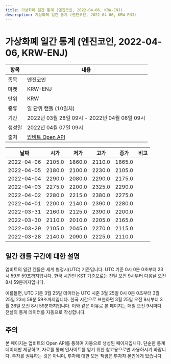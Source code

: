 ```yaml
---
title: 가상화폐 일간 통계 (엔진코인, 2022-04-06, KRW-ENJ)
description: 가상화폐 일간 통계 (엔진코인, 2022-04-06, KRW-ENJ)
---
```



가상화폐 일간 통계 (엔진코인, 2022-04-06, KRW-ENJ)
===

|항목|내용|
|--|--|
|종목|엔진코인|
|마켓|KRW-ENJ|
|단위|KRW|
|종류|일 단위 캔들 (10일치)|
|기간|2022년 03월 28일 09시 - 2022년 04월 06일 09시|
|생성일|2022년 04월 07일 09시|
|출처|[업비트 Open API](https://docs.upbit.com)|


|날짜|시가|저가|고가|종가|비고|
|--|--|--|--|--|--|
|2022-04-06|2105.0|1860.0|2110.0|1865.0|    |
|2022-04-05|2180.0|2100.0|2230.0|2105.0|    |
|2022-04-04|2290.0|2080.0|2290.0|2175.0|    |
|2022-04-03|2275.0|2200.0|2325.0|2290.0|    |
|2022-04-02|2280.0|2215.0|2380.0|2275.0|    |
|2022-04-01|2200.0|2140.0|2390.0|2280.0|    |
|2022-03-31|2160.0|2125.0|2390.0|2200.0|    |
|2022-03-30|2110.0|2010.0|2205.0|2165.0|    |
|2022-03-29|2105.0|2045.0|2270.0|2115.0|    |
|2022-03-28|2140.0|2090.0|2225.0|2110.0|    |


일간 캔들 구간에 대한 설명
---


업비트의 일간 캔들은 세계 협정시(UTC) 기준입니다. 
UTC 기준 0시 0분 0초부터 23시 59분 59초까지입니다. 
한국 시간인 KST 기준으로는 전일 오전 9시부터 다음날 오전 8시 59분까지입니다. 


예를들면, UTC 기준 3월 25일 데이터는 UTC 시준 3월 25일 0시 0분 0초부터 3월 25일 23시 59분 59초까지입니다. 
한국 시간으로 표현하면 3월 25일 오전 9시부터 3월 26일 오전 8시 59분까지입니다. 
이와 같은 이유로 본 페이지는 매일 오전 9시마다 전날의 통계 데이터를 자동으로 작성합니다. 


주의
---


본 페이지는 업비트의 Open API를 통하여 자동으로 생성된 페이지입니다. 
단순한 통계 데이터만 제공하고, 자료를 통해 인사이트를 얻기 위한 참고용으로만 사용하시기 바랍니다. 
투자를 권유하는 것은 아니며, 투자에 대한 모든 책임은 투자자 본인에게 있습니다. 
